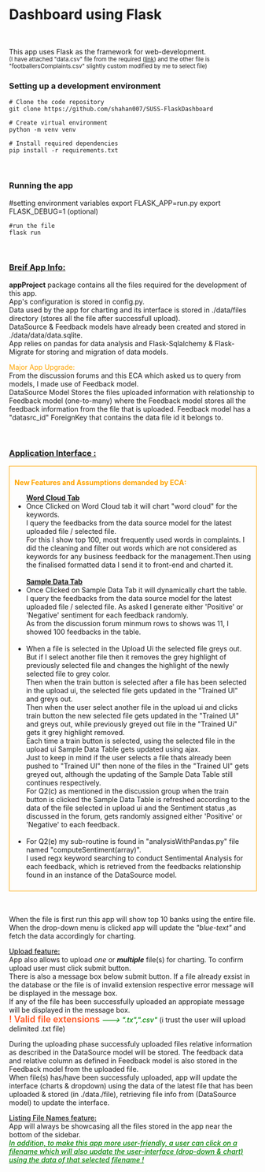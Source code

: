 <h1> Dashboard using Flask</h1>
<br>
<p>
    This app uses Flask as the framework for web-development.
    <br>    
    <small>
        (I have attached "data.csv" file from the required (<a href="https://raw.githubusercontent.com/mengchoontan/school-239/master/complaints-2020-02-08_03_28.csv">link</a>) and the other file is "footballersComplaints.csv" slightly custom modified by me to select file)
    </small>

</p>
<div>
    <h3>Setting up a development environment</h3>
   
    # Clone the code repository
    git clone https://github.com/shahan007/SUSS-FlaskDashboard
    
    # Create virtual environment
    python -m venv venv
    
    # Install required dependencies
    pip install -r requirements.txt    
</div>
<br>
<div>
    <h3>Running the app</h3>
    #setting environment variables
    export FLASK_APP=run.py
    export FLASK_DEBUG=1 (optional)
    
    #run the file
    flask run
</div>
<br>
<div>
    <h3 style='font-weight:650;text-decoration:underline;'>Breif App Info:</h3>
    <p>    
        <strong>appProject</strong> package contains all the files required for the development of this app.
        <br>
        App's configuration is stored in config.py.
        <br>
        Data used by the app for charting and its interface is stored in ./data/files directory (stores all the file after successfull upload).
        <br>
        DataSource & Feedback models have already been created and stored in ./data/data/data.sqlite.    
        <br>    
        App relies on pandas for data analysis and Flask-Sqlalchemy & Flask-Migrate for storing and migration of data models.
        <p><span style='color:orange;'>Major App Upgrade:</span><br> From the discussion forums and this ECA which asked us to query from models, I made use of Feedback model.<br>DataSource Model Stores the files uploaded information with relationship to Feedback model (one-to-many) where the Feedback model stores all the feedback information from  the file that is uploaded. Feedback model has a "datasrc_id" ForeignKey that contains the data file id it belongs to.</p>           
    </p>
</div>
<br>
<div>
    <h3 style='font-weight:650;text-decoration:underline;'>Application Interface :</h3>      
    <div style='border:1px solid orange;padding:2%;'>         
        <p style='color:orange;font-weight:bolder;'>
            New Features and Assumptions demanded by ECA:                                    
        </p>
        <ul>
            <span style="font-weight:bolder;text-decoration:underline;">Word Cloud Tab</span>
            <li>
                Once Clicked on Word Cloud tab it will chart "word cloud" for the keywords.<br>
                I query the feedbacks from the data source model for the latest uploaded file / selected file.<br>
                For this I show top 100, most frequently used words in complaints. I did the cleaning and filter out words which are not considered as keywords for any business feedback for the management.Then using the finalised formatted data I send it to front-end and charted it.
                <br>
                <br>
            </li>            
            <span style="font-weight:bolder;text-decoration:underline;">Sample Data Tab</span>
            <li>
                Once Clicked on Sample Data Tab it will dynamically chart the table.<br>
                I query the feedbacks from the data source model for the latest uploaded file / selected file. As asked I generate either 'Positive' or 'Negative' sentiment for each feedback randomly.<br>
                As from the discussion forum minmum rows to shows was 11, I showed 100 feedbacks in the table.
                <br>
                <br>
            </li>            
            <li>
                When a file is selected in the Upload Ui the selected file greys out. But if I select another file then it removes the grey highlight of previously selected file and changes the highlight of the newly selected file to grey color.<br>
                Then when the train button is selected after a file has been selected in the upload ui, the selected file gets updated in the "Trained UI" and greys out.<br>
                Then when the user select another file in the upload ui and clicks train button the new selected file gets updated in the "Trained UI" and greys out, while previously greyed out file in the "Trained Ui" gets it grey highlight removed.<br>
                Each time a train button is selected, using the selected file in the upload ui Sample Data Table gets updated using ajax.<br>
                Just to keep in mind if the user selects a file thats already been pushed to "Trained UI" then none of the files in the "Trained UI" gets greyed out, although the updating of the Sample Data Table still continues respectively.<br>                
                For Q2(c) as mentioned in the discussion group when the train button is clicked the Sample Data Table is refreshed according to the data of the file selected in upload ui
                and the Sentiment status ,as discussed in the forum, gets randomly assigned either 'Positive' or 'Negative' to each feedback.
                <br>
                <br>
            </li>
            <li>
                For Q2(e) my sub-routine is found in "analysisWithPandas.py" file named "computeSentiment(array)".<br> I used regx keyword searching to conduct Sentimental Analysis for each feedback, which is retrieved from the feedbacks relationship found in an instance of the DataSource model.
            </li>
        </ul>
    </div>    
    <br>
    <br>
    <p>
        When the file is first run this app will show top 10 banks using the entire file.
        <br>        
        When the drop-down menu is clicked app will update the <i>"blue-text"</i> and fetch the data accordingly for charting.    
    </p>
    <p>
        <span style='text-decoration:underline;font-weight:500;'>Upload feature:</span>
        <br>        
        App also allows to upload <i>one</i> or <strong><i>multiple</i></strong> file(s) for charting. To confirm upload user must click submit button.<br>
        There is also a message box below submit button. If a file already exsist in the database or
        the file is of invalid extension respective error message will be displayed in the message box.<br>
        If any of the file has been successfully uploaded an appropiate message will be displayed in the message box.
        <br>
        <span style='font-weight:600;color:#ff5722 ;font-size:18px;'>! Valid file extensions</span> <span style='color:green;font-weight:550;font-style:italic;'> ---> ".tx",".csv"</span> (i trust the user will upload delimited .txt file)        
    </p>    
    <p>
        During the uploading phase successfuly uploaded files relative information as described in 
        the DataSource model will be stored. The feedback data and relative column as defined in Feedback model is also stored in the Feedback model from the uploaded file.<br>
        When file(s) has/have been successfuly uploaded, app will update the interface (charts & dropdown) using the data of the latest file that has been uploaded & stored (in ./data./file), retrieving file info from (DataSource model) to update the interface.
    </p>
    <p>
        <span style='text-decoration:underline;font-weight:500;'>Listing File Names feature:</span><br>
        App will always be showcasing all the files stored in the app near the bottom of the sidebar.<br>
        <span style='color : green;font-style:italic;text-decoration:underline;font-weight:480;'>
            In addition, to make this app more user-friendly, a user can click on a filename which will also update the user-interface (drop-down & chart) using the data of that selected filename !
        </span>
    </p>
</div>
